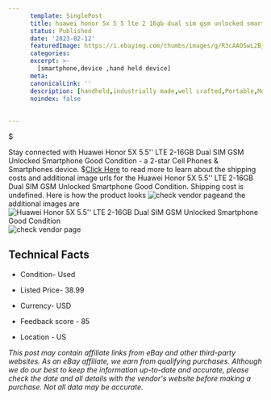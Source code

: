 ```yaml
---
      template: SinglePost
      title: huawei honor 5x 5 5 lte 2 16gb dual sim gsm unlocked smartphone good condition
      status: Published
      date: '2023-02-12'
      featuredImage: https://i.ebayimg.com/thumbs/images/g/R3cAAOSwL2BjagmG/s-l225.jpg
      categories: 
      excerpt: >-
        [smartphone,device ,hand held device]
      meta:
      canonicalLink: ''
      description: [handheld,industrially made,well crafted,Portable,Mobile,Compact,Convenient,Lightweight,Maneuverable,Man-portable,Miniature,Carriable,Hand-held,Light,Holdable,Transportable,Mobile device,Pocket-sized,On-the-go,Wireless,Cordless,Compact size,Convenient size, smartphone,device ,hand held device]
      noindex: false
      
        
---
```

$

Stay connected with Huawei Honor 5X 5.5'' LTE 2-16GB Dual SIM GSM Unlocked Smartphone Good Condition - a 2-star Cell Phones & Smartphones device.
$[Click Here](https://www.ebay.com/itm/354288484446?hash=item527d3d405e%3Ag%3AR3cAAOSwL2BjagmG&amdata=enc%3AAQAHAAAA4K1KfA4EgMaKTbU9az0M5Zgdo25ezqHKV%2BrHFKBlLtAvxhB40DRhgVx7%2FHIpHPaEfiscsXjt1uQk%2BX6eMRF22GXEtt7%2F7Imts5P%2Fj94%2BEPwT9qvHQqci5GYEur9JYWCdY7dczXuJQfVqIXN%2FtHAWft3yVHFi%2BOe59vnSVH6IGQoqXHg7f%2BQ1eteOZHWVKh7pTfOrca%2FjHxS8dCjCtLBS5AiJ1Q6FFXv6YlmVYz4mi6cxnqAF0qKHYholNdlMjFr371HfpfT3FXHeeviXbrAZjfyI2V%2FQbrsopgvdWIv61iik&mkevt=1&mkcid=1&mkrid=711-53200-19255-0&campid=%253CePNCampaignId%253E&customid=%253CreferenceId%253E&toolid=10049) to read more to learn about the shipping costs and additional image urls for the Huawei Honor 5X 5.5'' LTE 2-16GB Dual SIM GSM Unlocked Smartphone Good Condition. Shipping cost is undefined. Here is how the product looks ![check vendor page](https://i.ebayimg.com/thumbs/images/g/R3cAAOSwL2BjagmG/s-l225.jpg)and the additional images are![Huawei Honor 5X 5.5'' LTE 2-16GB Dual SIM GSM Unlocked Smartphone Good Condition](https://i.ebayimg.com/images/g/R3cAAOSwL2BjagmG/s-l640.jpg)![check vendor page](https://origin-galleryplus.ebayimg.com/ws/web/354288484446_2_0_1/225x225.jpg,https://origin-galleryplus.ebayimg.com/ws/web/354288484446_3_0_1/225x225.jpg,https://origin-galleryplus.ebayimg.com/ws/web/354288484446_4_0_1/225x225.jpg,https://origin-galleryplus.ebayimg.com/ws/web/354288484446_5_0_1/225x225.jpg,https://origin-galleryplus.ebayimg.com/ws/web/354288484446_6_0_1/225x225.jpg,https://origin-galleryplus.ebayimg.com/ws/web/354288484446_7_0_1/225x225.jpg,https://origin-galleryplus.ebayimg.com/ws/web/354288484446_8_0_1/225x225.jpg)



 ## Technical Facts 



     
      

 - Condition- Used 


      

 - Listed Price- 38.99 


      

 - Currency- USD 


      

 - Feedback score - 85 


      

 - Location - US 


      
      

 *_This post may contain affiliate links from eBay and other third-party websites. As an eBay affiliate, we earn from qualifying purchases. Although we do our best to keep the information up-to-date and accurate, please check the date and all details with the vendor's website before making a purchase. Not all data may be accurate._*






